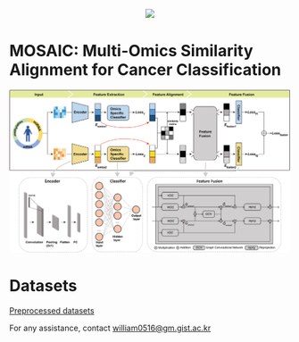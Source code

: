 <p align="center">
  <img src="https://raw.githubusercontent.com/DMCB-GIST/MFFA/main/Figure.png"/>
</p>

# MOSAIC: Multi-Omics Similarity Alignment for Cancer Classification
<p align="center">
  <img src="https://raw.githubusercontent.com/DMCB-GIST/MFFA/main/Pipeline.png"/>
</p>



# Datasets
[Preprocessed datasets](https://drive.google.com/file/d/1RY-TH9DfOMflGr_MgDcTy3ysRVIT2EuF/view?usp=drive_link)

For any assistance, contact william0516@gm.gist.ac.kr

